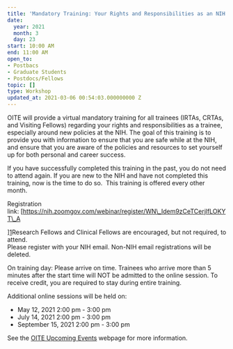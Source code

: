 ```yaml
---
title: 'Mandatory Training: Your Rights and Responsibilities as an NIH Trainee'
date:
  year: 2021
  month: 3
  day: 23
start: 10:00 AM
end: 11:00 AM
open_to:
- Postbacs
- Graduate Students
- Postdocs/Fellows
topic: []
type: Workshop
updated_at: 2021-03-06 00:54:03.000000000 Z
---
```

OITE will provide a virtual mandatory training for all trainees (IRTAs,
CRTAs, and Visiting Fellows) regarding your rights and responsibilities
as a trainee, especially around new policies at the NIH. The goal of
this training is to provide you with information to ensure that you are
safe while at the NIH, and ensure that you are aware of the policies and
resources to set yourself up for both personal and career success. 

If you have successfully completed this training in the past, you do not
need to attend again. If you are new to the NIH and have not completed
this training, now is the time to do so.  This training is offered every
other month. 

Registration
link: [https://nih.zoomgov.com/webinar/register/WN\_Idem9zCeTCerjlfLOKYT\_A

][1]Research Fellows and Clinical Fellows are encouraged, but not
required, to attend.  
Please register with your NIH email. Non-NIH email registrations will be
deleted. 

On training day: Please arrive on time. Trainees who arrive more than 5
minutes after the start time will NOT be admitted to the online session.
To receive credit, you are required to stay during entire training. 

Additional online sessions will be held on:

* May 12, 2021 2:00 pm - 3:00 pm  
* July 14, 2021 2:00 pm - 3:00 pm 
* September 15, 2021 2:00 pm - 3:00 pm 

See the [OITE Upcoming Events][2] webpage for more information.  



[1]: https://nih.zoomgov.com/webinar/register/WN_Idem9zCeTCerjlfLOKYT_A
[2]: https://www.training.nih.gov/events/upcoming
